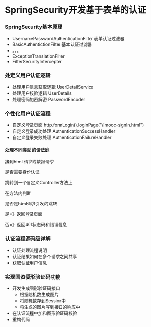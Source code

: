 # SpringSecurity开发基于表单的认证
### SpringSecurity基本原理

- UsernamePasswordAuthenticationFilter 表单认证过滤器
- BasicAuthentictionFilter  基本认证过滤器
- 。。。
- ExceptionTranslationFilter
- FilterSecurityIntercepter

### 处定义用户认证逻辑
- 处理用户信息获取逻辑 UserDetailService
- 处理用户校验逻辑  UserDetails
- 处理密码加密解密  PasswordEncoder

### 个性化用户认证流程
- 自定义登录页面      http.formLogin().loginPage("/imooc-signIn.html")
- 自定义登录成功处理   AuthenticationSuccessHandler
- 自定义登录失败处理   AuthenticationFailureHandler

#### 处理不同类型 的请法庭

接到html 请求或数据请求

是否需要身份认证

跳转到一个自定义Controller方法上

在方法内判断

是否是html请求引发的跳转

是=》返回登录页面

否=》返回401状态码和错误信息

### 认证流程源码级详解
- 认证处理流程说明
- 认证结果如何在多个请求之间共享
- 获取认证用户信息

### 实现国资委形验证码功能
- 开发生成图形验证码接口
    - 根据随机数生成图片
    - 将随机数存到Session中
    - 将生成的图片写到接口的响应中
- 在认证流程中加和图形验证码校验
- 重构代码